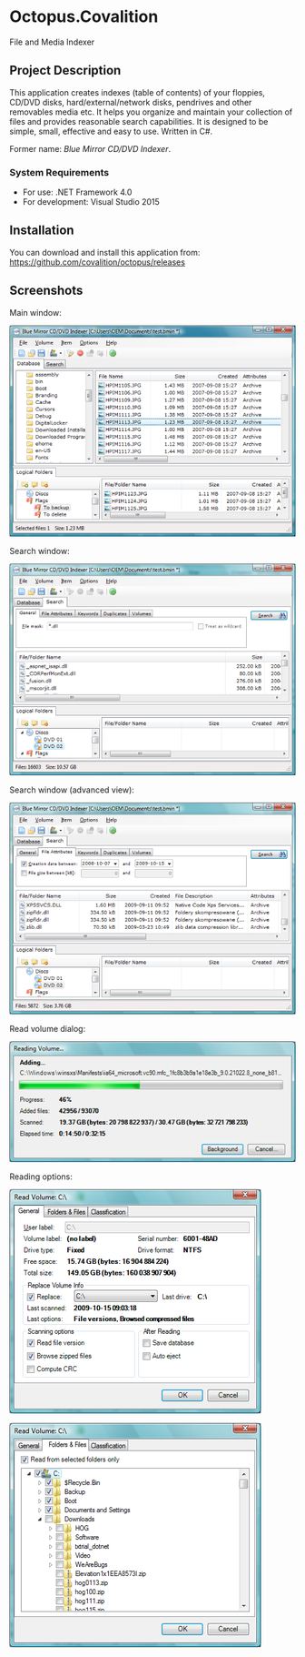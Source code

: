 # Octopus.Covalition
File and Media Indexer

## Project Description ##

This application creates indexes (table of contents) of your floppies, CD/DVD disks, hard/external/network disks, pendrives and other removables media etc. It helps you organize and maintain your collection of files and provides reasonable search capabilities. It is designed to be simple, small, effective and easy to use. Written in C#.

Former name: _Blue Mirror CD/DVD Indexer_.

### System Requirements ###

* For use: .NET Framework 4.0
* For development: Visual Studio 2015

## Installation ##

You can download and install this application from: https://github.com/covalition/octopus/releases

## Screenshots ##

Main window:

![Main window](doc/img/MainWindow.png)

Search window:

![Search window](doc/img/SearchWindow.png)

Search window (advanced view):

![Search window (advanced view)](doc/img/SearchWindow2.png)

Read volume dialog:

![Read volume dialog](doc/img/ReadingVolume2.png)

Reading options:

![Reading options](doc/img/ReadingOptions.png)

![Reading options](doc/img/ReadingOptions2.png)
